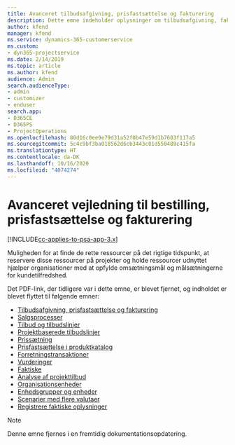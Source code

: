 ```yaml
---
title: Avanceret tilbudsafgivning, prisfastsættelse og fakturering
description: Dette emne indeholder oplysninger om tilbudsafgivning, fakturering og prisfastsættelse i Project Service Automation.
author: kfend
manager: kfend
ms.service: dynamics-365-customerservice
ms.custom:
- dyn365-projectservice
ms.date: 2/14/2019
ms.topic: article
ms.author: kfend
audience: Admin
search.audienceType:
- admin
- customizer
- enduser
search.app:
- D365CE
- D365PS
- ProjectOperations
ms.openlocfilehash: 80d16c0ee9e79d31a52f0b47e59d1b7603f117a5
ms.sourcegitcommit: 5c4c9bf3ba018562d6cb3443c01d550489c415fa
ms.translationtype: HT
ms.contentlocale: da-DK
ms.lasthandoff: 10/16/2020
ms.locfileid: "4074274"
---
```

# <a name="advanced-quoting-pricing-and-billing-guide"></a>Avanceret vejledning til bestilling, prisfastsættelse og fakturering

[!INCLUDE[cc-applies-to-psa-app-3.x](../../includes/cc-applies-to-psa-app-3x.md)]

Muligheden for at finde de rette ressourcer på det rigtige tidspunkt, at reservere disse ressourcer på projekter og holde ressourcer udnyttet hjælper organisationer med at opfylde omsætningsmål og målsætningerne for kundetilfredshed. 

Det PDF-link, der tidligere var i dette emne, er blevet fjernet, og indholdet er blevet flyttet til følgende emner:

- [Tilbudsafgivning, prisfastsættelse og fakturering](../quote-bill-price.md)
- [Salgsprocesser](../basic-sales-process.md)
- [Tilbud og tilbudslinjer](../basic-quote-lines.md)
- [Projektbaserede tilbudslinjer](../product-based-quote-lines.md)
- [Prissætning](../basic-pricing.md)
- [Prisfastsættelse i produktkatalog](../product-catalog-pricing.md)
- [Forretningstransaktioner](../basic-business-transactions.md)
- [Vurderinger](../estimates.md)
- [Faktiske](../actuals.md)
- [Analyse af projekttilbud](../basic-analyzing-quotes.md)
- [Organisationsenheder](../advanced-organizational.md)
- [Enhedsgrupper og enheder](../advanced-units.md)
- [Scenarier med flere valutaer](../advanced-currency.md)
- [Registrere faktiske oplysninger](../advanced-actuals.md)

> [!NOTE]
> Denne emne fjernes i en fremtidig dokumentationsopdatering. 
